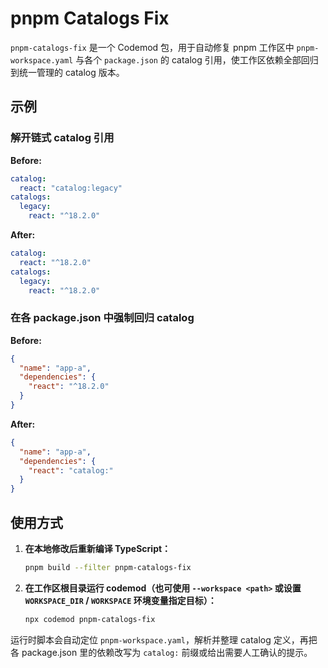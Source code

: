 # pnpm Catalogs Fix

`pnpm-catalogs-fix` 是一个 Codemod 包，用于自动修复 pnpm 工作区中 `pnpm-workspace.yaml` 与各个 `package.json` 的 catalog 引用，使工作区依赖全部回归到统一管理的 catalog 版本。

## 示例

### 解开链式 catalog 引用

**Before:**
```yaml
catalog:
  react: "catalog:legacy"
catalogs:
  legacy:
    react: "^18.2.0"
```

**After:**
```yaml
catalog:
  react: "^18.2.0"
catalogs:
  legacy:
    react: "^18.2.0"
```

### 在各 package.json 中强制回归 catalog

**Before:**
```json
{
  "name": "app-a",
  "dependencies": {
    "react": "^18.2.0"
  }
}
```

**After:**
```json
{
  "name": "app-a",
  "dependencies": {
    "react": "catalog:"
  }
}
```

## 使用方式

1. **在本地修改后重新编译 TypeScript：**
   ```bash
   pnpm build --filter pnpm-catalogs-fix
   ```
2. **在工作区根目录运行 codemod（也可使用 `--workspace <path>` 或设置 `WORKSPACE_DIR` / `WORKSPACE` 环境变量指定目标）：**
   ```bash
   npx codemod pnpm-catalogs-fix
   ```

运行时脚本会自动定位 `pnpm-workspace.yaml`，解析并整理 catalog 定义，再把各 package.json 里的依赖改写为 `catalog:` 前缀或给出需要人工确认的提示。
